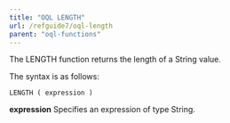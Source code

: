 ```yaml
---
title: "OQL LENGTH"
url: /refguide7/oql-length
parent: "oql-functions"
---
```



The LENGTH function returns the length of a String value.

The syntax is as follows:

```
LENGTH ( expression )
```

**expression**
Specifies an expression of type String.
